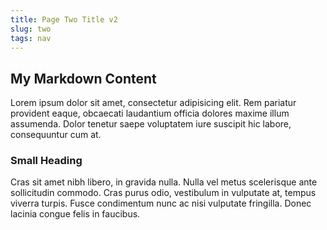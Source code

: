 ```yaml
---
title: Page Two Title v2
slug: two
tags: nav
---
```


## My Markdown Content
Lorem ipsum dolor sit amet, consectetur adipisicing elit. Rem pariatur provident eaque, obcaecati laudantium officia dolores maxime illum assumenda. Dolor tenetur saepe voluptatem iure suscipit hic labore, consequuntur cum at.

### Small Heading
Cras sit amet nibh libero, in gravida nulla. Nulla vel metus scelerisque ante sollicitudin commodo. Cras purus odio, vestibulum in vulputate at, tempus viverra turpis. Fusce condimentum nunc ac nisi vulputate fringilla. Donec lacinia congue felis in faucibus.